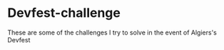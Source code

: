 # Devfest-challenge
These are some of the challenges I try to solve in the event of Algiers's Devfest 
